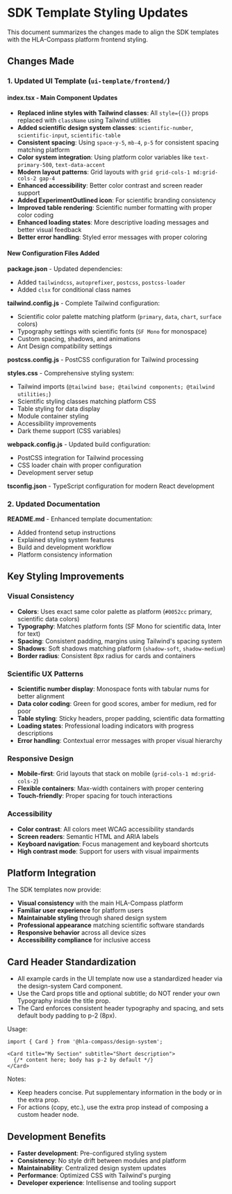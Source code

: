 # SDK Template Styling Updates

This document summarizes the changes made to align the SDK templates with the HLA-Compass platform frontend styling.

## Changes Made

### 1. Updated UI Template (`ui-template/frontend/`)

#### **index.tsx** - Main Component Updates
- **Replaced inline styles with Tailwind classes**: All `style={{}}` props replaced with `className` using Tailwind utilities
- **Added scientific design system classes**: `scientific-number`, `scientific-input`, `scientific-table`
- **Consistent spacing**: Using `space-y-5`, `mb-4`, `p-5` for consistent spacing matching platform
- **Color system integration**: Using platform color variables like `text-primary-500`, `text-data-accent`
- **Modern layout patterns**: Grid layouts with `grid grid-cols-1 md:grid-cols-2 gap-4`
- **Enhanced accessibility**: Better color contrast and screen reader support
- **Added ExperimentOutlined icon**: For scientific branding consistency
- **Improved table rendering**: Scientific number formatting with proper color coding
- **Enhanced loading states**: More descriptive loading messages and better visual feedback
- **Better error handling**: Styled error messages with proper coloring

#### **New Configuration Files Added**

**package.json** - Updated dependencies:
- Added `tailwindcss`, `autoprefixer`, `postcss`, `postcss-loader`
- Added `clsx` for conditional class names

**tailwind.config.js** - Complete Tailwind configuration:
- Scientific color palette matching platform (`primary`, `data`, `chart`, `surface` colors)
- Typography settings with scientific fonts (`SF Mono` for monospace)
- Custom spacing, shadows, and animations
- Ant Design compatibility settings

**postcss.config.js** - PostCSS configuration for Tailwind processing

**styles.css** - Comprehensive styling system:
- Tailwind imports (`@tailwind base; @tailwind components; @tailwind utilities;`)
- Scientific styling classes matching platform CSS
- Table styling for data display
- Module container styling
- Accessibility improvements
- Dark theme support (CSS variables)

**webpack.config.js** - Updated build configuration:
- PostCSS integration for Tailwind processing
- CSS loader chain with proper configuration
- Development server setup

**tsconfig.json** - TypeScript configuration for modern React development

### 2. Updated Documentation

**README.md** - Enhanced template documentation:
- Added frontend setup instructions
- Explained styling system features
- Build and development workflow
- Platform consistency information

## Key Styling Improvements

### Visual Consistency
- **Colors**: Uses exact same color palette as platform (`#0052cc` primary, scientific data colors)
- **Typography**: Matches platform fonts (SF Mono for scientific data, Inter for text)
- **Spacing**: Consistent padding, margins using Tailwind's spacing system
- **Shadows**: Soft shadows matching platform (`shadow-soft`, `shadow-medium`)
- **Border radius**: Consistent 8px radius for cards and containers

### Scientific UX Patterns
- **Scientific number display**: Monospace fonts with tabular nums for better alignment
- **Data color coding**: Green for good scores, amber for medium, red for poor
- **Table styling**: Sticky headers, proper padding, scientific data formatting
- **Loading states**: Professional loading indicators with progress descriptions
- **Error handling**: Contextual error messages with proper visual hierarchy

### Responsive Design
- **Mobile-first**: Grid layouts that stack on mobile (`grid-cols-1 md:grid-cols-2`)
- **Flexible containers**: Max-width containers with proper centering
- **Touch-friendly**: Proper spacing for touch interactions

### Accessibility
- **Color contrast**: All colors meet WCAG accessibility standards
- **Screen readers**: Semantic HTML and ARIA labels
- **Keyboard navigation**: Focus management and keyboard shortcuts
- **High contrast mode**: Support for users with visual impairments

## Platform Integration

The SDK templates now provide:
- **Visual consistency** with the main HLA-Compass platform
- **Familiar user experience** for platform users
- **Maintainable styling** through shared design system
- **Professional appearance** matching scientific software standards
- **Responsive behavior** across all device sizes
- **Accessibility compliance** for inclusive access

## Card Header Standardization

- All example cards in the UI template now use a standardized header via the design-system Card component.
- Use the Card props title and optional subtitle; do NOT render your own Typography inside the title prop.
- The Card enforces consistent header typography and spacing, and sets default body padding to p-2 (8px).

Usage:

```tsx
import { Card } from '@hla-compass/design-system';

<Card title="My Section" subtitle="Short description">
  {/* content here; body has p-2 by default */}
</Card>
```

Notes:
- Keep headers concise. Put supplementary information in the body or in the extra prop.
- For actions (copy, etc.), use the extra prop instead of composing a custom header node.

## Development Benefits

- **Faster development**: Pre-configured styling system
- **Consistency**: No style drift between modules and platform
- **Maintainability**: Centralized design system updates
- **Performance**: Optimized CSS with Tailwind's purging
- **Developer experience**: Intellisense and tooling support

